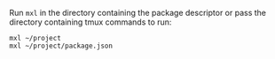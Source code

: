 Run `mxl` in the directory containing the package descriptor or pass 
the directory containing tmux commands to run:

```
mxl ~/project
mxl ~/project/package.json
```
